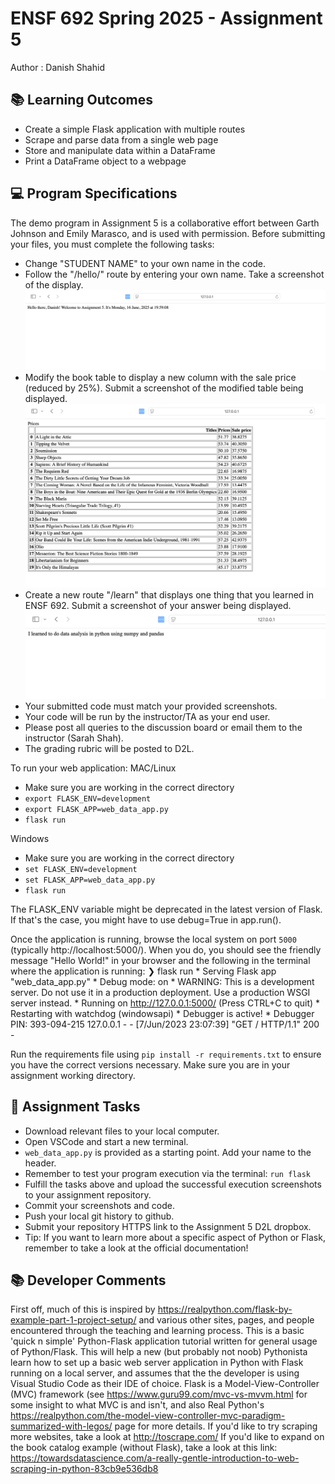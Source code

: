 # ENSF 692 Spring 2025 - Assignment 5
Author : Danish Shahid

## 📚 Learning Outcomes
* Create a simple Flask application with multiple routes
* Scrape and parse data from a single web page
* Store and manipulate data within a DataFrame
* Print a DataFrame object to a webpage

## 💻 Program Specifications
The demo program in Assignment 5 is a collaborative effort between Garth Johnson and Emily Marasco, and is used with permission.
Before submitting your files, you must complete the following tasks:
* Change "STUDENT NAME" to your own name in the code.
* Follow the "/hello/<name>" route by entering your own name. Take a screenshot of the display. 
![Hello Ouput](hello_name_output.png)
* Modify the book table to display a new column with the sale price (reduced by 25%). Submit a screenshot of the modified table being displayed.
![Data with Sales Price columns](data_sales_price_output.png)
* Create a new route "/learn" that displays one thing that you learned in ENSF 692. Submit a screenshot of your answer being displayed.
![Learning Outcome](learn_output.png)
* Your submitted code must match your provided screenshots.
* Your code will be run by the instructor/TA as your end user.
* Please post all queries to the discussion board or email them to the instructor (Sarah Shah).
* The grading rubric will be posted to D2L.

To run your web application:
MAC/Linux
* Make sure you are working in the correct directory
* `export FLASK_ENV=development`
* `export FLASK_APP=web_data_app.py`
* `flask run`

Windows
* Make sure you are working in the correct directory
* `set FLASK_ENV=development`
* `set FLASK_APP=web_data_app.py`
* `flask run`

The FLASK_ENV variable might be deprecated in the latest version of Flask. If that's the case, you might have to use debug=True in app.run(). 

Once the application is running, browse the local system on port `5000` (typically http://localhost:5000/).  When you do, you should see the friendly message "Hello World!" in your browser and the following in the terminal where the application is running:
    ❯ flask run
    * Serving Flask app "web_data_app.py"
    * Debug mode: on
    * WARNING: This is a development server. Do not use it in a production deployment. Use a production WSGI server instead.
    * Running on http://127.0.0.1:5000/ (Press CTRL+C to quit)
    * Restarting with watchdog (windowsapi)
    * Debugger is active!
    * Debugger PIN: 393-094-215
    127.0.0.1 - - [7/Jun/2023 23:07:39] "GET / HTTP/1.1" 200 -

Run the requirements file using `pip install -r requirements.txt` to ensure you have the correct versions necessary.
Make sure you are in your assignment working directory.

## 📝 Assignment Tasks
* Download relevant files to your local computer.
* Open VSCode and start a new terminal.
* `web_data_app.py` is provided as a starting point. Add your name to the header.
* Remember to test your program execution via the terminal: `run flask`
* Fulfill the tasks above and upload the successful execution screenshots to your assignment repository.
* Commit your screenshots and code.
* Push your local git history to github.
* Submit your repository HTTPS link to the Assignment 5 D2L dropbox.
* Tip: If you want to learn more about a specific aspect of Python or Flask, remember to take a look at the official documentation!

## 📚 Developer Comments
First off, much of this is inspired by https://realpython.com/flask-by-example-part-1-project-setup/ and various other sites, pages, and people encountered through the teaching and learning process.
This is a basic 'quick n simple' Python-Flask application tutorial written for general usage of Python/Flask. This will help a new (but probably not noob) Pythonista learn how to set up a basic web server application in Python with Flask running on a local server, and assumes that the the developer is using Visual Studio Code as their IDE of choice.
Flask is a Model-View-Controller (MVC) framework (see https://www.guru99.com/mvc-vs-mvvm.html for some insight to what MVC is and isn't, and also Real Python's https://realpython.com/the-model-view-controller-mvc-paradigm-summarized-with-legos/ page for more details.
If you'd like to try scraping more websites, take a look at http://toscrape.com/
If you'd like to expand on the book catalog example (without Flask), take a look at this link: https://towardsdatascience.com/a-really-gentle-introduction-to-web-scraping-in-python-83cb9e536db8
